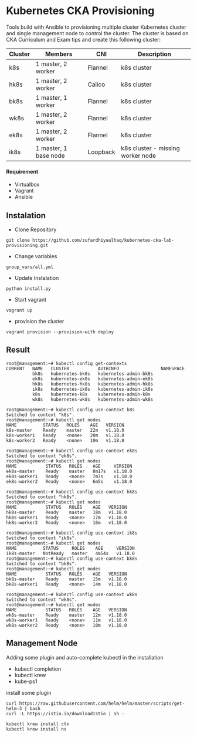 # Kubernetes CKA Provisioning
Tools build with Ansible to provisioning multiple cluster Kubernetes cluster and single management node to control the cluster. The cluster is based on CKA Curriculum and Exam tips and create this following cluster:

| Cluster | Members | CNI      | Description |
|---------|---------|----------|-------------|
| k8s     | 1 master, 2 worker        | Flannel  | k8s cluster            |
| hk8s    | 1 master, 2 worker        | Calico   | k8s cluster            |
| bk8s    | 1 master, 1 worker        | Flannel  | k8s cluster            |
| wk8s    | 1 master, 2 worker        | Flannel  | k8s cluster            |
| ek8s    | 1 master, 2 worker        | Flannel  | k8s cluster            |
| ik8s    | 1 master, 1 base node        | Loopback | k8s cluster - missing worker node            |

#### Requirement
- Virtualbox
- Vagrant
- Ansible

## Instalation
- Clone Repository
```
git clone https://github.com/zufardhiyaulhaq/kubernetes-cka-lab-provisioning.git
```
- Change variables
```
group_vars/all.yml
```
- Update Instalation
```
python install.py
```
- Start vagrant
```
vagrant up
```
- provision the cluster
```
vagrant provision --provision-with deploy
```

## Result
```
root@management:~# kubectl config get-contexts
CURRENT   NAME   CLUSTER           AUTHINFO                NAMESPACE
          bk8s   kubernetes-bk8s   kubernetes-admin-bk8s
          ek8s   kubernetes-ek8s   kubernetes-admin-ek8s
          hk8s   kubernetes-hk8s   kubernetes-admin-hk8s
          ik8s   kubernetes-ik8s   kubernetes-admin-ik8s
          k8s    kubernetes-k8s    kubernetes-admin-k8s
          wk8s   kubernetes-wk8s   kubernetes-admin-wk8s
          
root@management:~# kubectl config use-context k8s
Switched to context "k8s".
root@management:~# kubectl get nodes
NAME          STATUS   ROLES    AGE   VERSION
k8s-master    Ready    master   22m   v1.18.0
k8s-worker1   Ready    <none>   20m   v1.18.0
k8s-worker2   Ready    <none>   19m   v1.18.0

root@management:~# kubectl config use-context ek8s
Switched to context "ek8s".
root@management:~# kubectl get nodes
NAME           STATUS   ROLES    AGE     VERSION
ek8s-master    Ready    master   8m17s   v1.18.0
ek8s-worker1   Ready    <none>   7m7s    v1.18.0
ek8s-worker2   Ready    <none>   6m5s    v1.18.0

root@management:~# kubectl config use-context hk8s
Switched to context "hk8s".
root@management:~# kubectl get nodes
NAME           STATUS   ROLES    AGE   VERSION
hk8s-master    Ready    master   18m   v1.18.0
hk8s-worker1   Ready    <none>   17m   v1.18.0
hk8s-worker2   Ready    <none>   16m   v1.18.0

root@management:~# kubectl config use-context ik8s
Switched to context "ik8s".
root@management:~# kubectl get nodes
NAME          STATUS     ROLES    AGE     VERSION
ik8s-master   NotReady   master   4m54s   v1.18.0
root@management:~# kubectl config use-context bk8s
Switched to context "bk8s".
root@management:~# kubectl get nodes
NAME           STATUS   ROLES    AGE   VERSION
bk8s-master    Ready    master   15m   v1.18.0
bk8s-worker1   Ready    <none>   14m   v1.18.0

root@management:~# kubectl config use-context wk8s
Switched to context "wk8s".
root@management:~# kubectl get nodes
NAME           STATUS   ROLES    AGE   VERSION
wk8s-master    Ready    master   12m   v1.18.0
wk8s-worker1   Ready    <none>   11m   v1.18.0
wk8s-worker2   Ready    <none>   10m   v1.18.0
```

## Management Node
Adding some plugin and auto-complete kubectl in the installation
- kubectl completion
- kubectl krew
- kube-ps1

install some plugin
```
curl https://raw.githubusercontent.com/helm/helm/master/scripts/get-helm-3 | bash
curl -L https://istio.io/downloadIstio | sh -

kubectl krew install ctx
kubectl krew install ns
```

